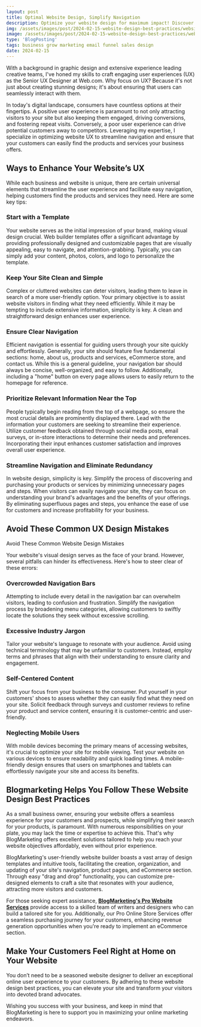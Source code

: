 ```yaml
---
layout: post
title: Optimal Website Design, Simplify Navigation
description: Optimize your website design for maximum impact! Discover best practices for seamless navigation and enhanced user experience.
img: /assets/images/post/2024-02-15-website-design-best-practices/website-design-best-practices.jpg
image: /assets/images/post/2024-02-15-website-design-best-practices/website-design-best-practices.jpg
type: 'BlogPosting'
tags: business grow marketing email funnel sales design
date: 2024-02-15
---
```


With a background in graphic design and extensive experience leading creative teams, I've honed my skills to craft engaging user experiences (UX) as the Senior UX Designer at Web.com. Why focus on UX? Because it's not just about creating stunning designs; it's about ensuring that users can seamlessly interact with them. 

In today's digital landscape, consumers have countless options at their fingertips. A positive user experience is paramount to not only attracting visitors to your site but also keeping them engaged, driving conversions, and fostering repeat visits. Conversely, a poor user experience can drive potential customers away to competitors. Leveraging my expertise, I specialize in optimizing website UX to streamline navigation and ensure that your customers can easily find the products and services your business offers.

## Ways to Enhance Your Website’s UX
While each business and website is unique, there are certain universal elements that streamline the user experience and facilitate easy navigation, helping customers find the products and services they need. Here are some key tips:

### Start with a Template
Your website serves as the initial impression of your brand, making visual design crucial. Web builder templates offer a significant advantage by providing professionally designed and customizable pages that are visually appealing, easy to navigate, and attention-grabbing. Typically, you can simply add your content, photos, colors, and logo to personalize the template.

### Keep Your Site Clean and Simple
Complex or cluttered websites can deter visitors, leading them to leave in search of a more user-friendly option. Your primary objective is to assist website visitors in finding what they need efficiently. While it may be tempting to include extensive information, simplicity is key. A clean and straightforward design enhances user experience.

### Ensure Clear Navigation
Efficient navigation is essential for guiding users through your site quickly and effortlessly. Generally, your site should feature five fundamental sections: home, about us, products and services, eCommerce store, and contact us. While this is a general guideline, your navigation bar should always be concise, well-organized, and easy to follow. Additionally, including a "home" button on every page allows users to easily return to the homepage for reference.

### Prioritize Relevant Information Near the Top
People typically begin reading from the top of a webpage, so ensure the most crucial details are prominently displayed there. Lead with the information your customers are seeking to streamline their experience. Utilize customer feedback obtained through social media posts, email surveys, or in-store interactions to determine their needs and preferences. Incorporating their input enhances customer satisfaction and improves overall user experience.

### Streamline Navigation and Eliminate Redundancy
In website design, simplicity is key. Simplify the process of discovering and purchasing your products or services by minimizing unnecessary pages and steps. When visitors can easily navigate your site, they can focus on understanding your brand's advantages and the benefits of your offerings. By eliminating superfluous pages and steps, you enhance the ease of use for customers and increase profitability for your business.

## Avoid These Common UX Design Mistakes
Avoid These Common Website Design Mistakes

Your website's visual design serves as the face of your brand. However, several pitfalls can hinder its effectiveness. Here's how to steer clear of these errors:

### Overcrowded Navigation Bars
Attempting to include every detail in the navigation bar can overwhelm visitors, leading to confusion and frustration. Simplify the navigation process by broadening menu categories, allowing customers to swiftly locate the solutions they seek without excessive scrolling.

### Excessive Industry Jargon
Tailor your website's language to resonate with your audience. Avoid using technical terminology that may be unfamiliar to customers. Instead, employ terms and phrases that align with their understanding to ensure clarity and engagement.

### Self-Centered Content
Shift your focus from your business to the consumer. Put yourself in your customers' shoes to assess whether they can easily find what they need on your site. Solicit feedback through surveys and customer reviews to refine your product and service content, ensuring it is customer-centric and user-friendly.

### Neglecting Mobile Users
With mobile devices becoming the primary means of accessing websites, it's crucial to optimize your site for mobile viewing. Test your website on various devices to ensure readability and quick loading times. A mobile-friendly design ensures that users on smartphones and tablets can effortlessly navigate your site and access its benefits.

## Blogmarketing Helps You Follow These Website Design Best Practices
As a small business owner, ensuring your website offers a seamless experience for your customers and prospects, while simplifying their search for your products, is paramount. With numerous responsibilities on your plate, you may lack the time or expertise to achieve this. That's why BlogMarketing offers excellent solutions tailored to help you reach your website objectives affordably, even without prior experience.

BlogMarketing's user-friendly website builder boasts a vast array of design templates and intuitive tools, facilitating the creation, organization, and updating of your site's navigation, product pages, and eCommerce section. Through easy "drag and drop" functionality, you can customize pre-designed elements to craft a site that resonates with your audience, attracting more visitors and customers.

For those seeking expert assistance, **[BlogMarketing's Pro Website Services](https://www.fiverr.com/s/a2b3Pa)** provide access to a skilled team of writers and designers who can build a tailored site for you. Additionally, our Pro Online Store Services offer a seamless purchasing journey for your customers, enhancing revenue generation opportunities when you're ready to implement an eCommerce section.

## Make Your Customers Feel Right at Home on Your Website
You don’t need to be a seasoned website designer to deliver an exceptional online user experience to your customers. By adhering to these website design best practices, you can elevate your site and transform your visitors into devoted brand advocates. 

Wishing you success with your business, and keep in mind that BlogMarketing is here to support you in maximizing your online marketing endeavors.

